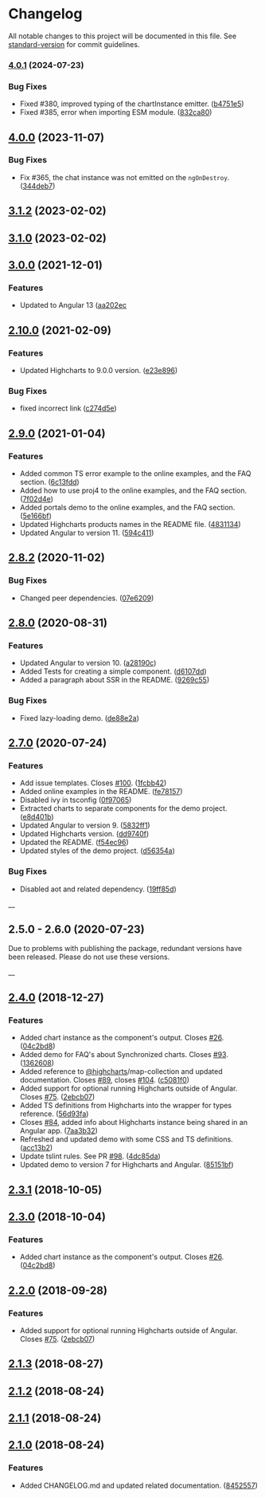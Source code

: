# Changelog

All notable changes to this project will be documented in this file. See [standard-version](https://github.com/conventional-changelog/standard-version) for commit guidelines.

### [4.0.1](https://github.com/highcharts/highcharts-angular/compare/v3.0.0...v4.0.1) (2024-07-23)

### Bug Fixes

* Fixed #380, improved typing of the chartInstance emitter. ([b4751e5](https://github.com/highcharts/highcharts-angular/commit/b4751e5f915692f13a61f8b0fa8c4b428cdc9f30))
* Fixed #385, error when importing ESM module. ([832ca80](https://github.com/highcharts/highcharts-angular/commit/832ca80cf20ed5f9c18a992b2ac8e12040fbd708))


## [4.0.0](https://github.com/highcharts/highcharts-angular/compare/v3.0.0...v4.0.0) (2023-11-07)

### Bug Fixes

* Fix #365, the chat instance was not emitted on the `ngOnDestroy`.([344deb7](https://github.com/highcharts/highcharts-angular/pull/366/commits/344deb72b9dfbaefa6e14129bf5600920b582b3f))

## [3.1.2](https://github.com/highcharts/highcharts-angular/compare/v3.0.0...v3.1.2) (2023-02-02)

## [3.1.0](https://github.com/highcharts/highcharts-angular/compare/v3.0.0...v3.1.0) (2023-02-02)

## [3.0.0](https://github.com/highcharts/highcharts-angular/compare/v2.10.0...v3.0.0) (2021-12-01)


### Features

* Updated to Angular 13 ([aa202ec](https://github.com/highcharts/highcharts-angular/pull/305/commits/aa202ec98bb41bc85eb74229059adcc6398e3cc6)

## [2.10.0](https://github.com/highcharts/highcharts-angular/compare/v2.8.1...v2.10.0) (2021-02-09)

### Features

* Updated Highcharts to 9.0.0 version. ([e23e896](https://github.com/highcharts/highcharts-angular/pull/267/commits/e23e896b8ff0ac49f8756b5e343ad4c39305c216))

### Bug Fixes

* fixed incorrect link ([c274d5e](https://github.com/highcharts/highcharts-angular/commit/c274d5edc5457f09f1e0631ea29c0f88a0145726))

## [2.9.0](https://github.com/highcharts/highcharts-angular/compare/v2.8.1...v2.9.0) (2021-01-04)

### Features

* Added common TS error example to the online examples, and the FAQ section. ([6c13fdd](https://github.com/highcharts/highcharts-angular/commit/6c13fdd21ac524140046f3a81fcedf24b2fae608))
* Added how to use proj4 to the online examples, and the FAQ section. ([7f02d4e](https://github.com/highcharts/highcharts-angular/commit/7f02d4e887cc8d36b6adbac5f5e9bef3d8991358))
* Added portals demo to the online examples, and the FAQ section. ([5e166bf](https://github.com/highcharts/highcharts-angular/commit/5e166bfba22ed9038b0bbd564ec7524025ae2cec))
* Updated Highcharts products names in the README file. ([4831134](https://github.com/highcharts/highcharts-angular/commit/4831134e2e0a7f1a6295e0cb891850f38703157d))
* Updated Angular to version 11. ([594c411](https://github.com/highcharts/highcharts-angular/pull/257/commits/594c4112eb30b093649fe8ee0a36abc0642c589b))

## [2.8.2](https://github.com/highcharts/highcharts-angular/compare/v2.8.1...v2.8.2) (2020-11-02)

### Bug Fixes

* Changed peer dependencies. ([07e6209](https://github.com/highcharts/highcharts-angular/pull/228/commits/07e6209e594e6026faae394a7b9b3edd5fdcc4b5))

## [2.8.0](https://github.com/highcharts/highcharts-angular/compare/v2.4.0...v2.8.0) (2020-08-31)

### Features

* Updated Angular to version 10. ([a28190c](https://github.com/highcharts/highcharts-angular/pull/219/commits/a28190cd6a14be4d74c57868eaaba49c137700c7))
* Added Tests for creating a simple component.  ([d6107dd](https://github.com/highcharts/highcharts-angular/pull/219/commits/d6107dd4b75d87add8c7213356bf2f383bd79b85))
* Added a paragraph about SSR in the README.  ([9269c55](https://github.com/highcharts/highcharts-angular/pull/219/commits/9269c55f993b234284a01e11eaa439c9cf206050))


### Bug Fixes

* Fixed lazy-loading demo. ([de88e2a](https://github.com/highcharts/highcharts-angular/pull/219/commits/de88e2a54b9060b87ee458048943b8dfb2db5956))

## [2.7.0](https://github.com/highcharts/highcharts-angular/compare/v2.4.0...v2.7.0) (2020-07-24)

### Features

* Add issue templates. Closes [#100](https://github.com/highcharts/highcharts-angular/issues/100). ([1fcbb42](https://github.com/highcharts/highcharts-angular/commit/1fcbb428772897df0fc978c1a40aa69a0687d704))
* Added online examples in the README. ([fe78157](https://github.com/highcharts/highcharts-angular/commit/fe7815770dc2eab7191e2d1cea589b93b17fd2e7))
* Disabled ivy in tsconfig ([0f97065](https://github.com/highcharts/highcharts-angular/commit/0f970651cb6e5f53737b13d950a5ffcc4600a353))
* Extracted charts to separate components for the demo project. ([e8d401b](https://github.com/highcharts/highcharts-angular/commit/e8d401b9b785116ac551a21373aa5fddd994fdcf))
* Updated Angular to version 9. ([5832ff1](https://github.com/highcharts/highcharts-angular/commit/5832ff1532f54f87a7fa2f81282de67583909d38))
* Updated Highcharts version. ([dd9740f](https://github.com/highcharts/highcharts-angular/commit/dd9740f4b5e8677f89765dfa0ff179aeb6e5adb4))
* Updated the README. ([f54ec96](https://github.com/highcharts/highcharts-angular/commit/f54ec960473aabf27936d3b282e16ba3e01aeec7))
* Updated styles of the demo project. ([d56354a](https://github.com/highcharts/highcharts-angular/commit/d56354ab9c9134364b95a245e7393a15123c42b2))


### Bug Fixes

* Disabled aot and related dependency. ([19ff85d](https://github.com/highcharts/highcharts-angular/commit/19ff85d54ff3016caea66c390445f0c10ade2cfe))

__
## 2.5.0 - 2.6.0 (2020-07-23)

Due to problems with publishing the package, redundant versions have been released. Please do not use these versions.

__
<a name="2.4.0"></a>
## [2.4.0](https://github.com/highcharts/highcharts-angular/compare/v2.1.3...v2.4.0) (2018-12-27)


### Features

* Added chart instance as the component's output. Closes [#26](https://github.com/highcharts/highcharts-angular/issues/26). ([04c2bd8](https://github.com/highcharts/highcharts-angular/commit/04c2bd8))
* Added demo for FAQ's about Synchronized charts. Closes [#93](https://github.com/highcharts/highcharts-angular/issues/93). ([1362608](https://github.com/highcharts/highcharts-angular/commit/1362608))
* Added reference to [@highcharts](https://github.com/highcharts)/map-collection and updated documentation. Closes [#89](https://github.com/highcharts/highcharts-angular/issues/89), closes [#104](https://github.com/highcharts/highcharts-angular/issues/104). ([c5081f0](https://github.com/highcharts/highcharts-angular/commit/c5081f0))
* Added support for optional running Highcharts outside of Angular. Closes [#75](https://github.com/highcharts/highcharts-angular/issues/75). ([2ebcb07](https://github.com/highcharts/highcharts-angular/commit/2ebcb07))
* Added TS definitions from Highcharts into the wrapper for types reference. ([56d93fa](https://github.com/highcharts/highcharts-angular/commit/56d93fa))
* Closes [#84](https://github.com/highcharts/highcharts-angular/issues/84), added info about Highcharts instance being shared in an Angular app. ([7aa3b32](https://github.com/highcharts/highcharts-angular/commit/7aa3b32))
* Refreshed and updated demo with some CSS and TS definitions. ([acc13b2](https://github.com/highcharts/highcharts-angular/commit/acc13b2))
* Update tslint rules. See PR [#98](https://github.com/highcharts/highcharts-angular/issues/98). ([4dc85da](https://github.com/highcharts/highcharts-angular/commit/4dc85da))
* Updated demo to version 7 for Highcharts and Angular. ([85151bf](https://github.com/highcharts/highcharts-angular/commit/85151bf))



<a name="2.3.1"></a>
## [2.3.1](https://github.com/highcharts/highcharts-angular/compare/v2.3.0...v2.3.1) (2018-10-05)


<a name="2.3.0"></a>
## [2.3.0](https://github.com/highcharts/highcharts-angular/compare/v2.2.0...v2.3.0) (2018-10-04)


### Features

* Added chart instance as the component's output. Closes [#26](https://github.com/highcharts/highcharts-angular/issues/26). ([04c2bd8](https://github.com/highcharts/highcharts-angular/commit/04c2bd8))



<a name="2.2.0"></a>
## [2.2.0](https://github.com/highcharts/highcharts-angular/compare/v2.1.3...v2.2.0) (2018-09-28)


### Features

* Added support for optional running Highcharts outside of Angular. Closes [#75](https://github.com/highcharts/highcharts-angular/issues/75). ([2ebcb07](https://github.com/highcharts/highcharts-angular/commit/2ebcb07))



<a name="2.1.3"></a>
## [2.1.3](https://github.com/highcharts/highcharts-angular/compare/v2.1.2...v2.1.3) (2018-08-27)



<a name="2.1.2"></a>
## [2.1.2](https://github.com/highcharts/highcharts-angular/compare/v2.1.1...v2.1.2) (2018-08-24)



<a name="2.1.1"></a>
## [2.1.1](https://github.com/highcharts/highcharts-angular/compare/v2.1.0...v2.1.1) (2018-08-24)



<a name="2.1.0"></a>
## [2.1.0](https://github.com/highcharts/highcharts-angular/compare/v2.0.3...v2.1.0) (2018-08-24)


### Features

* Added CHANGELOG.md and updated related documentation. ([8452557](https://github.com/highcharts/highcharts-angular/commit/8452557))
